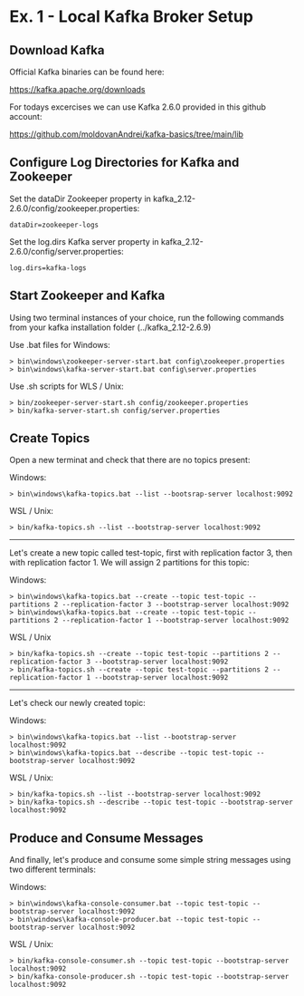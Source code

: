 # Ex. 1 - Local Kafka Broker Setup

## Download Kafka

Official Kafka binaries can be found here:

https://kafka.apache.org/downloads

For todays excercises we can use Kafka 2.6.0 provided in this github account:

https://github.com/moldovanAndrei/kafka-basics/tree/main/lib

## Configure Log Directories for Kafka and Zookeeper

Set the dataDir Zookeeper property in kafka_2.12-2.6.0/config/zookeeper.properties:
```
dataDir=zookeeper-logs
```

Set the log.dirs Kafka server property in kafka_2.12-2.6.0/config/server.properties:
```
log.dirs=kafka-logs
```

## Start Zookeeper and Kafka
Using two terminal instances of your choice, run the following commands from your kafka installation folder (../kafka_2.12-2.6.9)

Use .bat files for Windows:
```
> bin\windows\zookeeper-server-start.bat config\zookeeper.properties
> bin\windows\kafka-server-start.bat config\server.properties
```

Use .sh scripts for WLS / Unix:
```
> bin/zookeeper-server-start.sh config/zookeeper.properties
> bin/kafka-server-start.sh config/server.properties
```

## Create Topics
Open a new terminat and check that there are no topics present:

Windows:
```
> bin\windows\kafka-topics.bat --list --bootsrap-server localhost:9092
```

WSL / Unix:
```
> bin/kafka-topics.sh --list --bootstrap-server localhost:9092
```
---
Let's create a new topic called test-topic, first with replication factor 3, then with replication factor  1. We will assign 2 partitions for this topic:

Windows:
```
> bin\windows\kafka-topics.bat --create --topic test-topic --partitions 2 --replication-factor 3 --bootstrap-server localhost:9092
> bin\windows\kafka-topics.bat --create --topic test-topic --partitions 2 --replication-factor 1 --bootstrap-server localhost:9092
```

WSL / Unix
```
> bin/kafka-topics.sh --create --topic test-topic --partitions 2 --replication-factor 3 --bootstrap-server localhost:9092
> bin/kafka-topics.sh --create --topic test-topic --partitions 2 --replication-factor 1 --bootstrap-server localhost:9092

```
---
Let's check our newly created topic:

Windows:
```
> bin\windows\kafka-topics.bat --list --bootstrap-server localhost:9092
> bin\windows\kafka-topics.bat --describe --topic test-topic --bootstrap-server localhost:9092
```

WSL / Unix:
```
> bin/kafka-topics.sh --list --bootstrap-server localhost:9092
> bin/kafka-topics.sh --describe --topic test-topic --bootstrap-server localhost:9092
```

## Produce and Consume Messages
And finally, let's produce and consume some simple string messages using two different terminals:

Windows:
```
> bin\windows\kafka-console-consumer.bat --topic test-topic --bootstrap-server localhost:9092
> bin\windows\kafka-console-producer.bat --topic test-topic --bootstrap-server localhost:9092
```

WSL / Unix:
```
> bin/kafka-console-consumer.sh --topic test-topic --bootstrap-server localhost:9092
> bin/kafka-console-producer.sh --topic test-topic --bootstrap-server localhost:9092
```